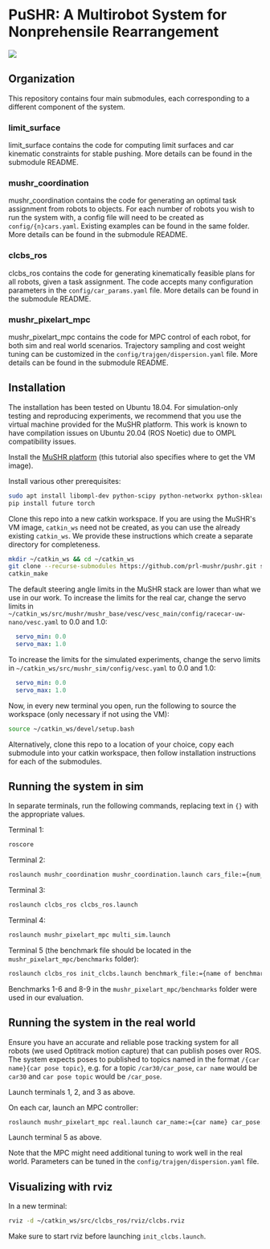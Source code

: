 # PuSHR: A Multirobot System for Nonprehensile Rearrangement

![](https://github.com/prl-mushr/pushr/blob/master/mushr.gif)

## Organization

This repository contains four main submodules, each corresponding to a different component of the system.

### limit_surface

limit_surface contains the code for computing limit surfaces and car kinematic constraints for stable pushing. More details can be found in the submodule README.

### mushr_coordination

mushr_coordination contains the code for generating an optimal task assignment from robots to objects. For each number of robots you wish to run the system with, a config file will need to be created as `config/{n}cars.yaml`. Existing examples can be found in the same folder. More details can be found in the submodule README.

### clcbs_ros

clcbs_ros contains the code for generating kinematically feasible plans for all robots, given a task assignment. The code accepts many configuration parameters in the `config/car_params.yaml` file. More details can be found in the submodule README.

### mushr_pixelart_mpc

mushr_pixelart_mpc contains the code for MPC control of each robot, for both sim and real world scenarios. Trajectory sampling and cost weight tuning can be customized in the `config/trajgen/dispersion.yaml` file. More details can be found in the submodule README.

## Installation

The installation has been tested on Ubuntu 18.04. For simulation-only testing and reproducing experiments, we recommend that you use the virtual machine provided for the MuSHR platform. This work is known to have compilation issues on Ubuntu 20.04 (ROS Noetic) due to OMPL compatibility issues.

Install the [MuSHR platform](https://mushr.io/tutorials/quickstart/) (this tutorial also specifies where to get the VM image).

Install various other prerequisites:

```bash
sudo apt install libompl-dev python-scipy python-networkx python-sklearn
pip install future torch
```

Clone this repo into a new catkin workspace. If you are using the MuSHR's VM image, `catkin_ws` need not be created, as you can use the already existing `catkin_ws`. We provide these instructions which create a separate directory for completeness.

```bash
mkdir ~/catkin_ws && cd ~/catkin_ws
git clone --recurse-submodules https://github.com/prl-mushr/pushr.git src
catkin_make
```

The default steering angle limits in the MuSHR stack are lower than what we use in our work. To increase the limits for the real car, change the servo limits in `~/catkin_ws/src/mushr/mushr_base/vesc/vesc_main/config/racecar-uw-nano/vesc.yaml` to 0.0 and 1.0:

```yaml
  servo_min: 0.0
  servo_max: 1.0
```

To increase the limits for the simulated experiments, change the servo limits in `~/catkin_ws/src/mushr_sim/config/vesc.yaml` to 0.0 and 1.0:

```yaml
  servo_min: 0.0
  servo_max: 1.0
```

Now, in every new terminal you open, run the following to source the workspace (only necessary if not using the VM):

```bash
source ~/catkin_ws/devel/setup.bash
```

Alternatively, clone this repo to a location of your choice, copy each submodule into your catkin workspace, then follow installation instructions for each of the submodules.

## Running the system in sim

In separate terminals, run the following commands, replacing text in `{}` with the appropriate values.

Terminal 1:

```bash
roscore
```

Terminal 2:

```bash
roslaunch mushr_coordination mushr_coordination.launch cars_file:={num_cars}cars.yaml
```

Terminal 3:

```bash
roslaunch clcbs_ros clcbs_ros.launch
```

Terminal 4:

```bash
roslaunch mushr_pixelart_mpc multi_sim.launch
```

Terminal 5 (the benchmark file should be located in the `mushr_pixelart_mpc/benchmarks` folder):

```bash
roslaunch clcbs_ros init_clcbs.launch benchmark_file:={name of benchmark_file.yaml}
```

Benchmarks 1-6 and 8-9 in the `mushr_pixelart_mpc/benchmarks` folder were used in our evaluation.

## Running the system in the real world

Ensure you have an accurate and reliable pose tracking system for all robots (we used Optitrack motion capture) that can publish poses over ROS. The system expects poses to published to topics named in the format `/{car name}{car pose topic}`, e.g. for a topic `/car30/car_pose`, `car name` would be `car30` and `car pose topic` would be `/car_pose`.

Launch terminals 1, 2, and 3 as above.

On each car, launch an MPC controller:

```bash
roslaunch mushr_pixelart_mpc real.launch car_name:={car name} car_pose:={car pose topic}
```

Launch terminal 5 as above.

Note that the MPC might need additional tuning to work well in the real world. Parameters can be tuned in the `config/trajgen/dispersion.yaml` file.

## Visualizing with rviz

In a new terminal:

```bash
rviz -d ~/catkin_ws/src/clcbs_ros/rviz/clcbs.rviz
```

Make sure to start rviz before launching `init_clcbs.launch`.
